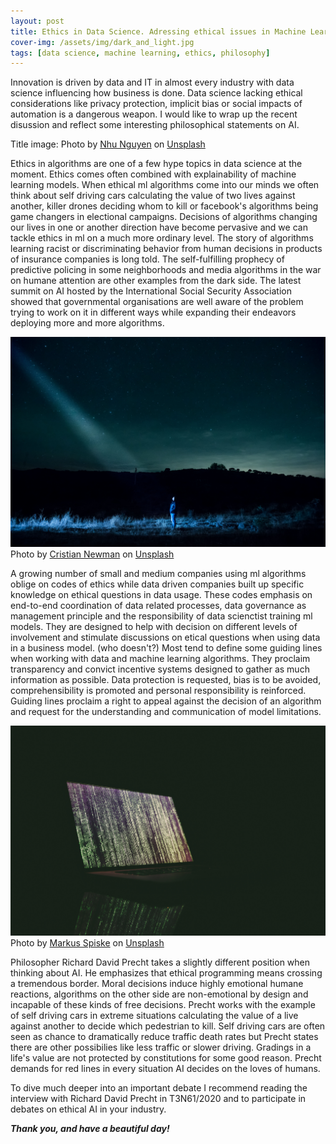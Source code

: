 ```yaml
---
layout: post
title: Ethics in Data Science. Adressing ethical issues in Machine Learning Models.
cover-img: /assets/img/dark_and_light.jpg
tags: [data science, machine learning, ethics, philosophy]
---
```


Innovation is driven by data and IT in almost every industry with data science influencing how business is done. Data science lacking ethical considerations like privacy protection, implicit bias or social impacts of automation is a dangerous weapon. I would like to wrap up the recent disussion and reflect some interesting philosophical statements on AI.

Title image: <span>Photo by <a href="https://unsplash.com/@nguyendqnhu?utm_source=unsplash&amp;utm_medium=referral&amp;utm_content=creditCopyText">Nhu Nguyen</a> on <a href="https://unsplash.com/s/photos/dark-and-light?utm_source=unsplash&amp;utm_medium=referral&amp;utm_content=creditCopyText">Unsplash</a></span>

Ethics in algorithms are one of a few hype topics in data science at the moment. Ethics comes often combined with explainability of machine learning models. When ethical ml algorithms come into our minds we often think about self driving cars calculating the value of two lives against another, killer drones deciding whom to kill or facebook's algorithms being game changers in electional campaigns. 
Decisions of algorithms changing our lives in one or another direction have become pervasive and we can tackle ethics in ml on a much more ordinary level. The story of algorithms learning racist or discriminating behavior from human decisions in products of insurance companies is long told. The self-fulfilling prophecy of predictive policing in some neighborhoods and media algorithms in the war on humane attention are other examples from the dark side. The latest summit on AI hosted by the International Social Security Association showed that governmental organisations are well aware of the problem trying to work on it in different ways while expanding their endeavors deploying more and more algorithms.

![ray](/assets/img/ray.jpg)
<span>Photo by <a href="https://unsplash.com/@cristian_newman?utm_source=unsplash&amp;utm_medium=referral&amp;utm_content=creditCopyText">Cristian Newman</a> on <a href="https://unsplash.com/s/photos/dark-and-light?utm_source=unsplash&amp;utm_medium=referral&amp;utm_content=creditCopyText">Unsplash</a></span>

A growing number of small and medium companies using ml algorithms oblige on codes of ethics while data driven companies built up specific knowledge on ethical questions in data usage. These codes emphasis on end-to-end coordination of data related processes, data governance as management principle and the responsibility of data scienctist training ml models. They are designed to help with decision on different levels of involvement and stimulate discussions on etical questions when using data in a business model. (who doesn't?) 
Most tend to define some guiding lines when working with data and machine learning algorithms. They proclaim transparency and convict incentive systems designed to gather as much information as possible. Data protection is requested, bias is to be avoided, comprehensibility is promoted and personal responsibility is reinforced. Guiding lines proclaim a right to appeal against the decision of an algorithm and request for the understanding and communication of model limitations. 

![matrix](/assets/img/matrix.jpg)
<span>Photo by <a href="https://unsplash.com/@markusspiske?utm_source=unsplash&amp;utm_medium=referral&amp;utm_content=creditCopyText">Markus Spiske</a> on <a href="https://unsplash.com/s/photos/algorithm?utm_source=unsplash&amp;utm_medium=referral&amp;utm_content=creditCopyText">Unsplash</a></span>

Philosopher Richard David Precht takes a slightly different position when thinking about AI. He emphasizes that ethical programming means crossing a tremendous border. Moral decisions induce highly emotional humane reactions, algorithms on the other side are non-emotional by design and incapable of these kinds of free decisions. Precht works with the example of self driving cars in extreme situations calculating the value of a live against another to decide which pedestrian to kill. Self driving cars are often seen as chance to dramatically reduce traffic death rates but Precht states there are other possibilies like less traffic or slower driving. Gradings in a life's value are not protected by constitutions for some good reason. Precht demands for red lines in every situation AI decides on the loves of humans.

To dive much deeper into an important debate I recommend reading the interview with Richard David Precht in T3N61/2020 and to participate in debates on ethical AI in your industry.

***Thank you, and have a beautiful day!***

